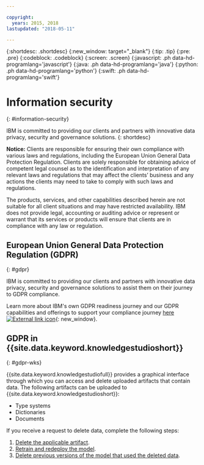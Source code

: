 ```yaml
---

copyright:
  years: 2015, 2018
lastupdated: "2018-05-11"

---
```


{:shortdesc: .shortdesc}
{:new_window: target="_blank"}
{:tip: .tip}
{:pre: .pre}
{:codeblock: .codeblock}
{:screen: .screen}
{:javascript: .ph data-hd-programlang='javascript'}
{:java: .ph data-hd-programlang='java'}
{:python: .ph data-hd-programlang='python'}
{:swift: .ph data-hd-programlang='swift'}

# Information security
{: #information-security}

IBM is committed to providing our clients and partners with innovative data privacy, security and governance solutions.
{: shortdesc}

**Notice:**
Clients are responsible for ensuring their own compliance with various laws and regulations, including the European Union General Data Protection Regulation. Clients are solely responsible for obtaining advice of competent legal counsel as to the identification and interpretation of any relevant laws and regulations that may affect the clients’ business and any actions the clients may need to take to comply with such laws and regulations.

The products, services, and other capabilities described herein are not suitable for all client situations and may have restricted availability. IBM does not provide legal, accounting or auditing advice or represent or warrant that its services or products will ensure that clients are in compliance with any law or regulation.

## European Union General Data Protection Regulation (GDPR)
{: #gdpr}

IBM is committed to providing our clients and partners with innovative data privacy, security and governance solutions to assist them on their journey to GDPR compliance.

Learn more about IBM's own GDPR readiness journey and our GDPR capabilities and offerings to support your compliance journey [here ![External link icon](../../icons/launch-glyph.svg "External link icon")](http://www.ibm.com/gdpr){: new_window}.

## GDPR in {{site.data.keyword.knowledgestudioshort}}
{: #gdpr-wks}

{{site.data.keyword.knowledgestudiofull}} provides a graphical interface through which you can access and delete uploaded artifacts that contain data. The following artifacts can be uploaded to {{site.data.keyword.knowledgestudioshort}}:
- Type systems
- Dictionaries
- Documents

If you receive a request to delete data, complete the following steps:
1. [Delete the applicable artifact](/docs/services/watson-knowledge-studio/artifacts.html).
1. [Retrain and redeploy the model](/docs/services/watson-knowledge-studio/train-ml.html).
1. [Delete previous versions of the model that used the deleted data](/docs/services/watson-knowledge-studio/improve-ml.html#wks_maversions).
